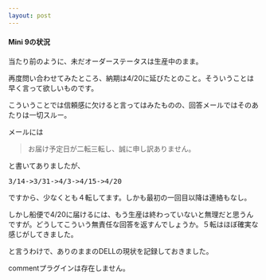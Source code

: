 ```yaml
---
layout: post
---
```

<h4>Mini 9の状況</h4>
<p>当たり前のように、未だオーダーステータスは生産中のまま。</p>
<p>再度問い合わせてみたところ、納期は4/20に延びたとのこと。そういうことは早く言って欲しいものです。</p>
<p>こういうことでは信頼感に欠けると言ってはみたものの、回答メールではそのあたりは一切スルー。</p>
<p>メールには<blockquote><p>お届け予定日が二転三転し、誠に申し訳ありません。</p>
</blockquote>
と書いてありましたが、</p>
<pre>3/14-&gt;3/31-&gt;4/3-&gt;4/15-&gt;4/20
</pre>
<p>ですから、少なくとも４転してます。しかも最初の一回目以降は連絡もなし。</p>
<p>しかし船便で4/20に届けるには、もう生産は終わっていないと無理だと思うんですが。どうしてこういう無責任な回答を返すんでしょうか。５転はほぼ確実な感じがしてきました。</p>
<p>と言うわけで、ありのままのDELLの現状を記録しておきました。</p>
<p><span class="error">commentプラグインは存在しません。</span> </p>
